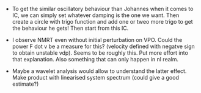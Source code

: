 - To get the similar oscillatory behaviour than Johannes when it comes to IC, we can simply set whatever damping is the one we want. Then create a circle with trigo function and add one or tweo more trigo to get the behaviour he gets! Then start from this IC.

- I observe NMRT even without initial perturbation on VPO. Could the power F dot v be a measure for this? (velocity defined with negatve sign to obtain unstable vdp). Seems to be roughly this. Put more effort into that explanation. Also something that can only happen in nl realm.

- Maybe a wavelet analysis would allow to understand the latter effect. Make product with linearised system spectrum (could give a good estimate?)